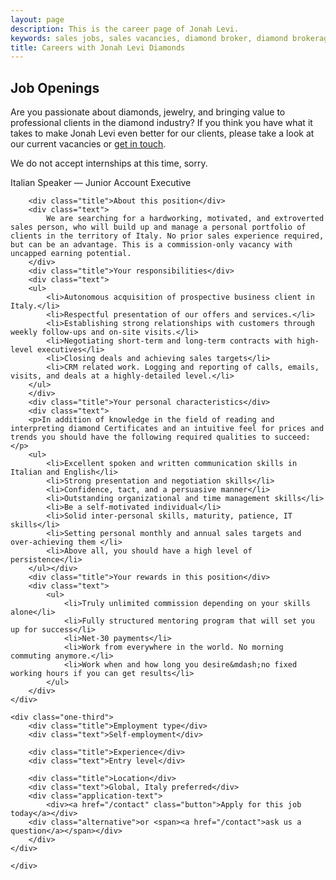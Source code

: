 ```yaml
---
layout: page
description: This is the career page of Jonah Levi.
keywords: sales jobs, sales vacancies, diamond broker, diamond brokerage
title: Careers with Jonah Levi Diamonds
---
```


<section class="story full-width careers cf">
	<h2 class="center">Job Openings</h2>
<div class="prelude center">
<p>Are you passionate about diamonds, jewelry, and bringing value to professional clients in the diamond industry? If you think you have what it takes to make Jonah Levi even better for our clients, please take a look at our current vacancies or <a href="/contact">get in touch</a>.</p>
<p>We do not accept internships at this time, sorry.</p>

<div class="active-reps"></div>
<div class="background-reps"></div>

</div>

<div class="job-entry cf">
	<div class="job-title center">Italian Speaker &mdash; Junior Account Executive</div>
	<div class="job-description">
	<div class="two-thirds first">

		<div class="title">About this position</div>
		<div class="text">
			We are searching for a hardworking, motivated, and extroverted sales person, who will build up and manage a personal portfolio of clients in the territory of Italy. No prior sales experience required, but can be an advantage. This is a commission-only vacancy with uncapped earning potential.
		</div>
		<div class="title">Your responsibilities</div>
		<div class="text">
		<ul>
			<li>Autonomous acquisition of prospective business client in Italy.</li>
			<li>Respectful presentation of our offers and services.</li>
			<li>Establishing strong relationships with customers through weekly follow-ups and on-site visits.</li>
			<li>Negotiating short-term and long-term contracts with high-level executives</li>
			<li>Closing deals and achieving sales targets</li>
			<li>CRM related work. Logging and reporting of calls, emails, visits, and deals at a highly-detailed level.</li>
		</ul>
		</div>
		<div class="title">Your personal characteristics</div>
		<div class="text">
		<p>In addition of knowledge in the field of reading and interpreting diamond Certificates and an intuitive feel for prices and trends you should have the following required qualities to succeed:</p>
		<ul>
			<li>Excellent spoken and written communication skills in Italian and English</li>
			<li>Strong presentation and negotiation skills</li>
			<li>Confidence, tact, and a persuasive manner</li>
			<li>Outstanding organizational and time management skills</li>
			<li>Be a self-motivated individual</li>
			<li>Solid inter-personal skills, maturity, patience, IT skills</li>
			<li>Setting personal monthly and annual sales targets and over-achieving them </li>
			<li>Above all, you should have a high level of persistence</li>
		</ul></div>
		<div class="title">Your rewards in this position</div>
		<div class="text">
			<ul>
				<li>Truly unlimited commission depending on your skills alone</li>
				<li>Fully structured mentoring program that will set you up for success</li>
				<li>Net-30 payments</li>
				<li>Work from everywhere in the world. No morning commuting anymore.</li>
				<li>Work when and how long you desire&mdash;no fixed working hours if you can get results</li>
			</ul>
		</div>
	</div>		

	<div class="one-third">
		<div class="title">Employment type</div>
		<div class="text">Self-employment</div>

		<div class="title">Experience</div>
		<div class="text">Entry level</div>

		<div class="title">Location</div>
		<div class="text">Global, Italy preferred</div>
		<div class="application-text">
			<div><a href="/contact" class="button">Apply for this job today</a></div>
		<div class="alternative">or <span><a href="/contact">ask us a question</a></span></div> 
		</div>
	</div>
			
	</div>

</div>
</section>

<div class="footer-border"></div>

